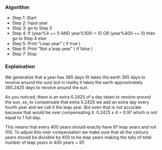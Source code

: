 ### Algorithm 
- Step 1: Start
- Step 2: Input year
- Step 3: go to Step 5
- Step 4: If (year%4 == 0 AND year%100! = 0) OR (year%400 == 0) then go to Step 4 else
- Step 5:  Print "Leap year"  ( if true )
- Step 6: Print "Not a leap year"   ( if false )
- Step 7: Stop




### Explaination
We generalize that a year has 365 days (It takes the earth 365 days to revolve around the sun) but in reality it takes the earth approximately 365.2425 days to revolve around the sun.

As you noticed, there is an extra 0.2425 of a day taken to revolve around the sun, so, to compensate that extra 0.2425 we add an extra day every fourth year and we call it the leap year. But even that is not accurate because that would be over compensating it. 0.2425 x 4 = 0.97 which is not equal to 1 full day.

This means that every 400 years should exactly have 97 leap years and not 100. To adjust this over compensation we make sure that all the century years should be divisible by 400 to be leap years making the tally of total number of leap years in 400 years = 97.